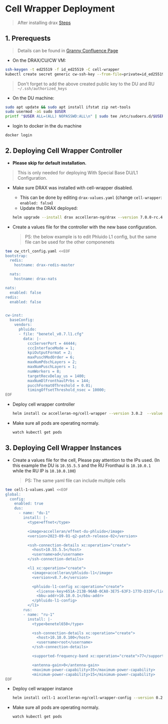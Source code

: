 # **Cell Wrapper Deployment**

> After installing drax [Steps](/drax-docs/drax_ng-install)

## 1. Prerequests

> Details can be found in [Granny Confluence Page](https://accelleran.atlassian.net/wiki/x/AQCXig)
- On the DRAX/CU/CW VM:
```bash
ssh-keygen -t ed25519 -f id_ed25519 -C cell-wrapper
kubectl create secret generic cw-ssh-key --from-file=private=id_ed25519 --from-file=public=id_ed25519.pub
```
  > Don't forget to add the above created public key to the DU and RU `~/.ssh/authorized_keys`

- On the DU machine:
```bash
sudo apt update && sudo apt install ifstat zip net-tools
sudo usermod -aG sudo $USER
printf "$USER ALL=(ALL) NOPASSWD:ALL\n" | sudo tee /etc/sudoers.d/$USER
```
- login to docker in the du machine
```bash
docker login
```

## 2. Deploying Cell Wrapper Controller

- **Please skip for default installation.** 
> This is only needed for deploying With Special Base DU/L1 Configuration.

- Make sure DRAX was installed with cell-wrapper disabled.
    - This can be done by editing `drax-values.yaml` (change `cell-wrapper`: `enabled: false`)
    - Update the DRAX deployed:
  ```bash
  helm upgrade --install drax accelleran-ng/drax --version 7.0.0-rc.4 --values drax-values.yaml --debug
  ``` 

- Create a values file for the controller with the new base configuration.

    > PS: the below example is to edit Phluido L1 config, but the same file can be used for the other componenets

```bash
tee cw_ctrl_config.yaml <<EOF
bootstrap:
  redis:
    hostname: drax-redis-master

  nats:
    hostname: drax-nats

nats:
  enabled: false
redis:
  enabled: false


cw-inst:
  baseConfig:
    vendors:
      phluido:
      - file: "benetel_v0.7.l1.cfg"
        data: |-
          cccServerPort = 44444;
          cccInterfaceMode = 1;
          kpiOutputFormat = 2;
          maxPuschModOrder = 6;
          maxNumPdschLayers = 2;
          maxNumPuschLayers = 1;
          numWorkers = 8;
          targetRecvDelay_us = 1400;
          maxNumDlFronthaulPrbs = 144;
          pucchFormat0Threshold = 0.01;
          timingOffsetThreshold_nsec = 10000;
EOF
```

- Deploy cell wrapper controller
    ```bash
    helm install cw accelleran-ng/cell-wrapper --version 3.0.2  --values cw_ctrl_config.yaml --debug
    ```

- Make sure all pods are operating normaly.
    ```bash
    watch kubectl get pods
    ```

## 3. Deploying Cell Wrapper Instances

- Create a values file for the cell, Please pay attention to the IPs used. (In this example the DU is `10.55.5.5` and the RU Fronthaul is `10.10.0.1` while the RU IP is `10.10.0.100`)

    > PS: The same yaml file can include multiple cells

```bash
tee cell-1-values.yaml <<EOF
global:
  config:
    enabled: true
    dus:
      - name: "du-1"
        install: |-
          <type>effnet</type>

          <image>accelleran/effnet-du-phluido</image>
          <version>2023-09-01-q2-patch-release-02</version>

          <ssh-connection-details xc:operation="create">
            <host>10.55.5.5</host>
            <username>ad</username>
          </ssh-connection-details>

          <l1 xc:operation="create">
            <image>accelleran/phluido-l1</image>
            <version>v8.7.4</version>

            <phluido-l1-config xc:operation="create">
              <license-key>651A-213B-96AB-0CA8-3E75-63F3-177D-D33F</license-key>
              <bbu-addr>10.10.0.1</bbu-addr>
            </phluido-l1-config>
          </l1>
        rus:
        - name: "ru-1"
          install: |-
            <type>benetel650</type>

            <ssh-connection-details xc:operation="create">
              <host>10.10.0.100</host>
              <username>root</username>
            </ssh-connection-details>

            <supported-frequency-band xc:operation="create">77</supported-frequency-band>

            <antenna-gain>0</antenna-gain>
            <maximum-power-capability>35</maximum-power-capability>
            <minimum-power-capability>15</minimum-power-capability>
EOF
```


- Deploy cell wrapper instance
    ```bash
    helm install cell-1 accelleran-ng/cell-wrapper-config --version 0.2.2 --values cell-1-values.yaml --debug
    ```

- Make sure all pods are operating normaly.
    ```bash
    watch kubectl get pods
    ```
